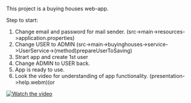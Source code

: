 This project is a buying houses web-app.

Step to start:
  1) Change email and password for mail sender. 
  (src->main->resources->application.properties)
  2) Change USER to ADMIN
  (src->main->buyinghouses->service->UserService->(method)prepareUserToSaving)
  3) Strart app and create 1st user
  4) Change ADMIN to USER back.
  5) App is ready to use.
  6) Look the video for understanding of app functionality.
  (presentation->help.webm)(or 
  
  [![Watch the video](https://steamuserimages-a.akamaihd.net/ugc/911294024170749614/2885730D40804EC3ED88C9653456D6E0170D907F/)](https://youtu.be/DjNE3zdoybE)
